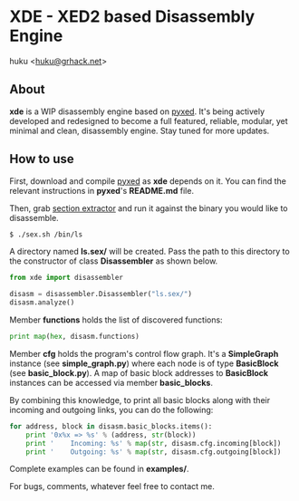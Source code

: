 # XDE - XED2 based Disassembly Engine

huku &lt;[huku@grhack.net](mailto:huku@grhack.net)&gt;


## About

**xde** is a WIP disassembly engine based on [pyxed](https://github.com/huku-/pyxed).
It's being actively developed and redesigned to become a full featured, reliable,
modular, yet minimal and clean, disassembly engine. Stay tuned for more updates.


## How to use

First, download and compile [pyxed](https://github.com/huku-/pyxed) as **xde**
depends on it. You can find the relevant instructions in **pyxed**'s
**README.md** file.

Then, grab [section extractor](https://github.com/huku-/sex) and run it against
the binary you would like to disassemble.

```sh
$ ./sex.sh /bin/ls
```

A directory named **ls.sex/** will be created. Pass the path to this directory
to the constructor of class **Disassembler** as shown below.

```python
from xde import disassembler

disasm = disassembler.Disassembler("ls.sex/")
disasm.analyze()
```

Member **functions** holds the list of discovered functions:

```python
print map(hex, disasm.functions)
```

Member **cfg** holds the program's control flow graph. It's a **SimpleGraph**
instance (see **simple_graph.py**) where each node is of type **BasicBlock**
(see **basic_block.py**). A map of basic block addresses to **BasicBlock**
instances can be accessed via member **basic_blocks**.

By combining this knowledge, to print all basic blocks along with their incoming
and outgoing links, you can do the following:

```python
for address, block in disasm.basic_blocks.items():
    print '0x%x => %s' % (address, str(block))
    print '    Incoming: %s' % map(str, disasm.cfg.incoming[block])
    print '    Outgoing: %s' % map(str, disasm.cfg.outgoing[block])
```

Complete examples can be found in **examples/**.

For bugs, comments, whatever feel free to contact me.

